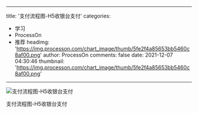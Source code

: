
---
title: '支付流程图-H5收银台支付'
categories: 
 - 学习
 - ProcessOn
 - 推荐
headimg: 'https://img.processon.com/chart_image/thumb/5fe2f4a85653bb5460c8af00.png'
author: ProcessOn
comments: false
date: 2021-12-07 04:30:46
thumbnail: 'https://img.processon.com/chart_image/thumb/5fe2f4a85653bb5460c8af00.png'
---

<div>   
<img class="thumb" alt="支付流程图-H5收银台支付" src="https://img.processon.com/chart_image/thumb/5fe2f4a85653bb5460c8af00.png" referrerpolicy="no-referrer">
<p>支付流程图-H5收银台支付</p>  
</div>
            